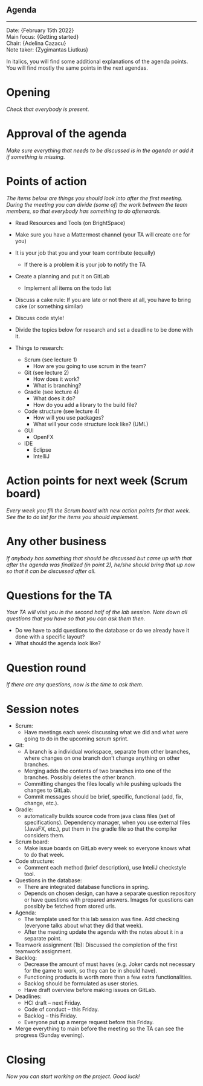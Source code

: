 ## Agenda

---

Date:           {February 15th 2022}\
Main focus:     {Getting started}\
Chair:          {Adelina Cazacu}\
Note taker:     {Zygimantas Liutkus}

In italics, you will find some additional explanations of the agenda points. You will find mostly the same points in the next agendas.

# Opening
*Check that everybody is present.*

# Approval of the agenda
*Make sure everything that needs to be discussed is in the agenda or add it if something is missing.*

# Points of action
*The items below are things you should look into after the first meeting. During the meeting you can divide (some of) the work between the team members, so that everybody has something to do afterwards.*

 - Read Resources and Tools (on BrightSpace)
 - Make sure you have a Mattermost channel (your TA will create one for you)
 - It is your job that you and your team contribute (equally)
	 - If there is a problem it is your job to notify the TA
 - Create a planning and put it on GitLab
	 - Implement all items on the todo list
 - Discuss a cake rule: If you are late or not there at all, you have to bring cake (or something similar)
 - Discuss code style!
 - Divide the topics below for research and set a deadline to be done with it.

 - Things to research:
	 - Scrum (see lecture 1) 
        - How are you going to use scrum in the team?
    - Git (see lecture 2)
        - How does it work?
        - What is branching?
    - Gradle (see lecture 4)
        - What does it do?
        - How do you add a library to the build file?
    - Code structure (see lecture 4)
        - How will you use packages?
        - What will your code structure look like? (UML)
     - GUI
        - OpenFX
     - IDE
        - Eclipse
        - IntelliJ

# Action points for next week (Scrum board)
*Every week you fill the Scrum board with new action points for that week. See the to do list for the items you should implement.*

# Any other business
*If anybody has something that should be discussed but came up with that after the agenda was finalized (in point 2), he/she should bring that up now so that it can be discussed after all.*

# Questions for the TA
*Your TA will visit you in the second half of the lab session. Note down all questions that you have so that you can ask them then.*
 - Do we have to add questions to the database or do we already have it done with a specific layout?
 - What should the agenda look like?

# Question round
*If there are any questions, now is the time to ask them.*

# Session notes
 - Scrum: 
	- Have meetings each week discussing what we did and what were going to do in the upcoming scrum sprint.
 - Git: 
	- A branch is a individual workspace, separate from other branches, where changes on one branch don’t change anything on other branches.
	- Merging adds the contents of two branches into one of the branches. Possibly deletes the other branch.
	- Committing changes the files locally while pushing uploads the changes to GitLab.
	- Commit messages should be brief, specific, functional (add, fix, change, etc.).
 - Gradle:
	- automatically builds source code from java class files (set of specifications). Dependency manager, when you use external files (JavaFX, etc.), put them in the gradle file so that the compiler considers them.
 - Scrum board:
	- Make issue boards on GitLab every week so everyone knows what to do that week.
 - Code structure: 
	- Comment each method (brief description), use InteliJ checkstyle tool.
 - Questions in the database:
	- There are integrated database functions in spring.
	- Depends on chosen design, can have a separate question repository or have questions with prepared answers. Images for questions can possibly be fetched from stored urls.
 - Agenda:
	- The template used for this lab session was fine. Add checking (everyone talks about what they did that week). 
	- After the meeting update the agenda with the notes about it in a separate point.
 - Teamwork assignment (1b):
	Discussed the completion of the first teamwork assignment.
 - Backlog:
	- Decrease the amount of must haves (e.g. Joker cards not necessary for the game to work, so they can be in should have). 
	- Functioning products is worth more than a few extra functionalities. 
	- Backlog should be formulated as user stories.
	- Have draft overview before making issues on GitLab.
 - Deadlines:
	- HCI draft – next Friday.
	- Code of conduct – this Friday.
	- Backlog – this Friday.
	- Everyone put up a merge request before this Friday.
 - Merge everything to main before the meeting so the TA can see the progress (Sunday evening).


# Closing
*Now you can start working on the project. Good luck!*
